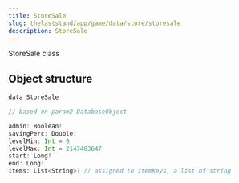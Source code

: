 ```yaml
---
title: StoreSale
slug: thelaststand/app/game/data/store/storesale
description: StoreSale
---
```


StoreSale class

## Object structure

```scala
data StoreSale

// based on param2 DatabaseObject

admin: Boolean!
savingPerc: Double!
levelMin: Int = 0
levelMax: Int = 2147483647
start: Long!
end: Long!
items: List<String>? // assigned to itemKeys, a list of string

```
